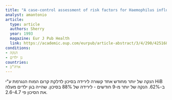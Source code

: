```yaml
---
title: "A case-control assessment of risk factors for Haemophilus influenzae type b meningitis"
analyst: amantonio
article:
  type: article
  authors: Sherry
  year: 1993
  magazine: Eur J Pub Health
  link: https://academic.oup.com/eurpub/article-abstract/3/4/290/425168
conditions:
- הנקה
- גן ילדים
countries:
- ארה"ב
---
```


הנקה של יותר מחודש אחד קשורה לירידה בסיכון לדלקת קרום המוח הנגרמת ע"י HiB ב-62%. הנקה של יותר מ-9 חודשים - לירידה של 88% בסיכון. שהייה בגן ילדים מעלה את הסיכון פי 2.6-4.7.
